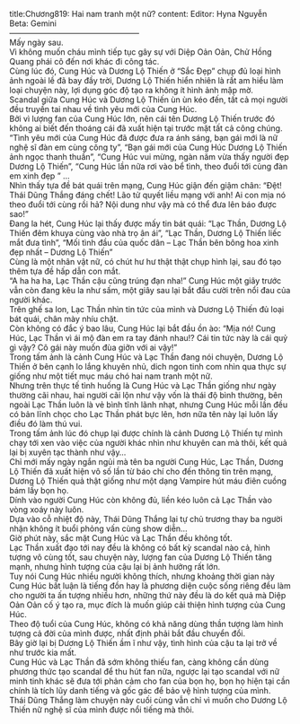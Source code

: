 title:Chương819: Hai nam tranh một nữ?
content:
Editor: Hyna Nguyễn<br>Beta: Gemini<br>————————————————–<br>Mấy ngày sau.<br>Vì không muốn cháu mình tiếp tục gây sự với Diệp Oản Oản, Chử Hồng Quang phái cô đến nơi khác đi công tác.<br>Cùng lúc đó, Cung Húc và Dương Lộ Thiến ở “Sắc Đẹp” chụp đủ loại hình ảnh ngoài lề đã bay đầy trời, Dương Lộ Thiến hiển nhiên là rất am hiểu làm loại chuyện này, lợi dụng góc độ tạo ra không ít hình ảnh mập mờ.<br>Scandal giữa Cung Húc và Dương Lộ Thiến ùn ùn kéo đến, tất cả mọi người đều truyền tai nhau về tình yêu mới của Cung Húc.<br>Bởi vì lượng fan của Cung Húc lớn, nên cái tên Dương Lộ Thiến trước đó không ai biết đến thoáng cái đã xuất hiện tại trước mặt tất cả công chúng.<br>“Tình yêu mới của Cung Húc đã được đưa ra ánh sáng, bạn gái mới là nữ nghệ sĩ đàn em cùng công ty”, “Bạn gái mới của Cung Húc Dương Lộ Thiến ảnh ngọc thanh thuần”, “Cung Húc vui mừng, ngàn năm vừa thấy người đẹp Dương Lộ Thiến”, “Cung Húc lần nữa rơi vào bể tình, theo đuổi tới cùng đàn em xinh đẹp ” …<br>Nhìn thấy tựa đề bát quái trên mạng, Cung Húc giận đến giậm chân: “Đệt! Thái Dũng Thắng đáng chết! Lão tử quyết liều mạng với anh! Ai con mịa nó theo đuổi tới cùng rồi hả? Nội dung như vậy mà có thể đưa lên báo được sao!”<br>Đang la hét, Cung Húc lại thấy được mấy tin bát quái: “Lạc Thần, Dương Lộ Thiến đêm khuya cùng vào nhà trọ ân ái”, “Lạc Thần, Dương Lộ Thiến liếc mắt đưa tình”, “Mối tình đầu của quốc dân – Lạc Thần bên bông hoa xinh đẹp nhất – Dương Lộ Thiến”<br>Cùng là một nhân vật nữ, có chút hư hư thật thật chụp hình lại, sau đó tạo thêm tựa đề hấp dẫn con mắt.<br>“A ha ha ha, Lạc Thần cậu cũng trúng đạn nha!” Cung Húc một giây trước vẫn còn đang kêu la như sấm, một giây sau lại bắt đầu cười trên nổi đau của người khác.<br>Trên ghế sa lon, Lạc Thần nhìn tin tức của mình và Dương Lộ Thiến đủ loại bát quái, chân mày nhíu chặt.<br>Còn không có đắc ý bao lâu, Cung Húc lại bắt đầu ồn ào: “Mịa nó! Cung Húc, Lạc Thần vì ái mộ đàn em ra tay đánh nhau!? Cái tin tức này là cái quỷ gì vậy? Cô gái này muốn đùa giỡn với ai vậy!”<br>Trong tấm ảnh là cảnh Cung Húc và Lạc Thần đang nói chuyện, Dương Lộ Thiến ở bên cạnh lo lắng khuyên nhủ, dich ngon tinh com nhìn qua thực sự giống như một tiết mục máu chó hai nam tranh một nữ.<br>Nhưng trên thực tế tình huống là Cung Húc và Lạc Thần giống như ngày thường cãi nhau, hai người cãi lộn như vậy vốn là thái độ bình thường, bên ngoài Lạc Thần luôn là vẻ bình tĩnh lãnh nhạt, nhưng Cung Húc mỗi lần đều có bản lĩnh chọc cho Lạc Thần phát bực lên, hơn nữa tên này lại luôn lấy điều đó làm thú vui.<br>Trong tấm ảnh lúc đó chụp lại được chính là cảnh Dương Lộ Thiến tự mình chạy tới xen vào việc của người khác nhìn như khuyên can mà thôi, kết quả lại bị xuyên tạc thành như vậy…<br>Chỉ mới mấy ngày ngắn ngủi mà tên ba người Cung Húc, Lạc Thần, Dương Lộ Thiến đã xuất hiện vô số lần từ báo chí cho đến thông tin trên mạng, Dương Lộ Thiến quả thật giống như một dạng Vampire hút máu điên cuồng bám lấy bọn họ.<br>Dính vào người Cung Húc còn không đủ, liền kéo luôn cả Lạc Thần vào vòng xoáy này luôn.<br>Dựa vào cỗ nhiệt độ này, Thái Dũng Thắng lại tự chủ trương thay ba người nhận không ít buổi phỏng vấn cùng show diễn…<br>Giờ phút này, sắc mặt Cung Húc và Lạc Thần đều không tốt.<br>Lạc Thần xuất đạo tới nay đều là không có bất kỳ scandal nào cả, hình tượng vô cùng tốt, sau chuyện này, lượng fan của Dương Lộ Thiến tăng mạnh, nhưng hình tượng của cậu lại bị ảnh hưởng rất lớn.<br>Tuy nói Cung Húc nhiều người không thích, nhưng khoảng thời gian này Cung Húc bất luận là tiếng đồn hay là phương diện cuộc sống riêng đều làm cho người ta ấn tượng nhiều hơn, những thứ này đều là do kết quả mà Diệp Oản Oản cố ý tạo ra, mục đích là muốn giúp cải thiện hình tượng của Cung Húc.<br>Theo độ tuổi của Cung Húc, không có khả năng dùng thần tượng làm hình tượng cả đời của mình được, nhất định phải bắt đầu chuyển đổi.<br>Bây giờ lại bị Dương Lộ Thiến ầm ĩ như vậy, tình hình của cậu ta lại trở về như trước kia mất.<br>Cung Húc và Lạc Thần đã sớm không thiếu fan, càng không cần dùng phương thức tạo scandal để thu hút fan nữa, ngược lại tạo scandal với nữ minh tinh khác sẽ đưa tới phản cảm cho fan của bọn họ, bọn họ hiện tại cần chính là tích lũy danh tiếng và gốc gác để bảo vệ hình tượng của mình.<br>Thái Dũng Thắng làm chuyện này cuối cùng vẫn chỉ vì muốn cho Dương Lộ Thiến nữ nghệ sĩ của mình được nổi tiếng mà thôi.